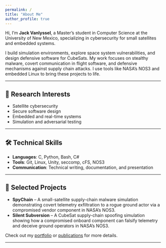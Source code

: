 ```yaml
---
permalink: /
title: "About Me"
author_profile: true
---
```


Hi, I’m **Jack Vanlyssel**, a Master’s student in Computer Science at the University of New Mexico, specializing in cybersecurity for small satellites and embedded systems.

I build simulation environments, explore space system vulnerabilities, and design defensive software for CubeSats. My work focuses on stealthy malware, covert communication in flight software, and defensive mechanisms against supply chain attacks. I use tools like NASA’s NOS3 and embedded Linux to bring these projects to life.

---

## 🔬 Research Interests

- Satellite cybersecurity
- Secure software design
- Embedded and real-time systems
- Simulation and adversarial testing

---

## 🛠️ Technical Skills

- **Languages**: C, Python, Bash, C#
- **Tools**: Git, Linux, Unity, seccomp, cFS, NOS3
- **Communication**: Technical writing, documentation, and presentation

---

## 📂 Selected Projects

- **SpyChain** – A small-satellite supply-chain malware simulation demonstrating covert telemetry exfiltration to a rogue ground actor via a compromised vendor component in NASA’s NOS3.
- **Silent Subversion** – A CubeSat supply-chain spoofing simulation showing how a compromised onboard component can falsify telemetry and deceive ground operators in NASA’s NOS3.

Check out my [portfolio](/portfolio) or [publications](/publications) for more details.

---
